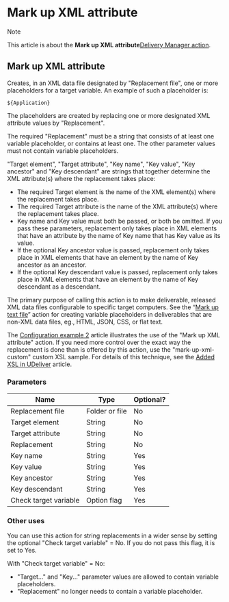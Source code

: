 # Mark up XML attribute



> [!NOTE]
> This article is about the **Mark up XML attribute**[Delivery Manager action](/docs/Continuous%20delivery/Delivery%20Manager%20actions%20by%20name).

## **Mark up XML attribute**

Creates, in an XML data file designated by "Replacement file", one or more placeholders for a target variable. An example of such a placeholder is:

```
${Application}
```

The placeholders are created by replacing one or more designated XML attribute values by "Replacement".

The required "Replacement" must be a string that consists of at least one variable placeholder, or contains at least one. The other parameter values must not contain variable placeholders.

"Target element", "Target attribute", "Key name", "Key value", "Key ancestor" and "Key descendant" are strings that together determine the XML attribute(s) where the replacement takes place:

- The required Target element is the name of the XML element(s) where the replacement takes place.
- The required Target attribute is the name of the XML attribute(s) where the replacement takes place.
- Key name and Key value must both be passed, or both be omitted. If you pass these parameters, replacement only takes place in XML elements that have an attribute by the name of Key name that has Key value as its value.
- If the optional Key ancestor value is passed, replacement only takes place in XML elements that have an element by the name of Key ancestor as an ancestor.
- If the optional Key descendant value is passed, replacement only takes place in XML elements that have an element by the name of Key descendant as a descendant.

The primary purpose of calling this action is to make deliverable, released XML data files configurable to specific target computers. See the “[Mark up text file](/docs/Continuous%20delivery/Delivery%20Manager%20actions%20by%20name/Mark%20up%20text%20file.md)” action for creating variable placeholders in deliverables that are non-XML data files, eg., HTML, JSON, CSS, or flat text.

The [Configuration example 2](/docs/Continuous%20delivery/Understanding%20USoft%20Delivery%20Manager/Configuration%20example%202.md) article illustrates the use of the "Mark up XML attribute" action. If you need more control over the exact way the replacement is done than is offered by this action, use the "mark-up-xml-custom" custom XSL sample. For details of this technique, see the [Added XSL in UDeliver](/docs/Continuous%20delivery/USoft%20Delivery%20Manager%20by%20concept/Added%20XSL%20in%20UDeliver.md) article.

### Parameters

|**Name**|**Type**|**Optional?**|
|--------|--------|--------|
|Replacement file|Folder or file|No      |
|Target element|String  |No      |
|Target attribute|String  |No      |
|Replacement|String  |No      |
|Key name|String  |Yes     |
|Key value|String  |Yes     |
|Key ancestor|String  |Yes     |
|Key descendant|String  |Yes     |
|Check target variable|Option flag|Yes     |



### Other uses

You can use this action for string replacements in a wider sense by setting the optional "Check target variable" = No. If you do not pass this flag, it is set to Yes.

With "Check target variable" = No:

- "Target..." and "Key..." parameter values are allowed to contain variable placeholders.
- "Replacement" no longer needs to contain a variable placeholder.